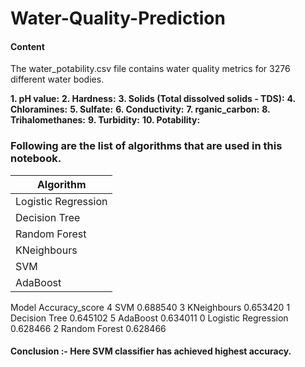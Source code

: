 # Water-Quality-Prediction

#### Content
The water_potability.csv file contains water quality metrics for 3276 different water bodies.


**1. pH value:**
**2. Hardness:**
**3. Solids (Total dissolved solids - TDS):**
**4. Chloramines:**
**5. Sulfate:**
**6. Conductivity:**
**7. rganic_carbon:**
**8. Trihalomethanes:**
**9. Turbidity:**
**10. Potability:**

### Following are the list of algorithms that are used in this notebook.

|    Algorithm         | 
| -------------------- | 
| Logistic Regression  |
| Decision Tree|
| Random Forest|
| KNeighbours|
| SVM|
| AdaBoost|


Model	Accuracy_score
4	SVM	0.688540
3	KNeighbours	0.653420
1	Decision Tree	0.645102
5	AdaBoost	0.634011
0	Logistic Regression	0.628466
2	Random Forest	0.628466

#### Conclusion :- Here SVM classifier has achieved highest accuracy.
